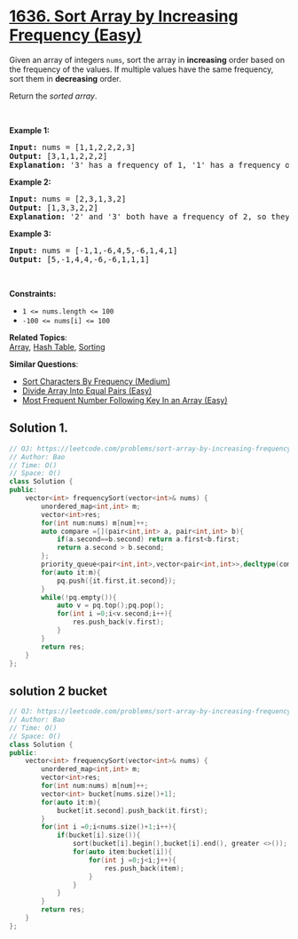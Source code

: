 # [1636. Sort Array by Increasing Frequency (Easy)](https://leetcode.com/problems/sort-array-by-increasing-frequency/)

<p>Given an array of integers <code>nums</code>, sort the array in <strong>increasing</strong> order based on the frequency of the values. If multiple values have the same frequency, sort them in <strong>decreasing</strong> order.</p>

<p>Return the <em>sorted array</em>.</p>

<p>&nbsp;</p>
<p><strong>Example 1:</strong></p>

<pre><strong>Input:</strong> nums = [1,1,2,2,2,3]
<strong>Output:</strong> [3,1,1,2,2,2]
<strong>Explanation:</strong> '3' has a frequency of 1, '1' has a frequency of 2, and '2' has a frequency of 3.
</pre>

<p><strong>Example 2:</strong></p>

<pre><strong>Input:</strong> nums = [2,3,1,3,2]
<strong>Output:</strong> [1,3,3,2,2]
<strong>Explanation:</strong> '2' and '3' both have a frequency of 2, so they are sorted in decreasing order.
</pre>

<p><strong>Example 3:</strong></p>

<pre><strong>Input:</strong> nums = [-1,1,-6,4,5,-6,1,4,1]
<strong>Output:</strong> [5,-1,4,4,-6,-6,1,1,1]</pre>

<p>&nbsp;</p>
<p><strong>Constraints:</strong></p>

<ul>
	<li><code>1 &lt;= nums.length &lt;= 100</code></li>
	<li><code>-100 &lt;= nums[i] &lt;= 100</code></li>
</ul>


**Related Topics**:  
[Array](https://leetcode.com/tag/array/), [Hash Table](https://leetcode.com/tag/hash-table/), [Sorting](https://leetcode.com/tag/sorting/)

**Similar Questions**:
* [Sort Characters By Frequency (Medium)](https://leetcode.com/problems/sort-characters-by-frequency/)
* [Divide Array Into Equal Pairs (Easy)](https://leetcode.com/problems/divide-array-into-equal-pairs/)
* [Most Frequent Number Following Key In an Array (Easy)](https://leetcode.com/problems/most-frequent-number-following-key-in-an-array/)

## Solution 1.

```cpp
// OJ: https://leetcode.com/problems/sort-array-by-increasing-frequency/
// Author: Bao
// Time: O()
// Space: O()
class Solution {
public:
    vector<int> frequencySort(vector<int>& nums) {
        unordered_map<int,int> m;
        vector<int>res;
        for(int num:nums) m[num]++;
        auto compare =[](pair<int,int> a, pair<int,int> b){
            if(a.second==b.second) return a.first<b.first;
            return a.second > b.second;
        };
        priority_queue<pair<int,int>,vector<pair<int,int>>,decltype(compare)> pq(compare);
        for(auto it:m){
            pq.push({it.first,it.second});
        }
        while(!pq.empty()){
            auto v = pq.top();pq.pop();
            for(int i =0;i<v.second;i++){
                res.push_back(v.first);
            }
        }
        return res;
    }
};
```

## solution 2 bucket

``` cpp
// OJ: https://leetcode.com/problems/sort-array-by-increasing-frequency/
// Author: Bao
// Time: O()
// Space: O()
class Solution {
public:
    vector<int> frequencySort(vector<int>& nums) {
        unordered_map<int,int> m;
        vector<int>res;
        for(int num:nums) m[num]++;
        vector<int> bucket[nums.size()+1];
        for(auto it:m){
            bucket[it.second].push_back(it.first);
        }
        for(int i =0;i<nums.size()+1;i++){
            if(bucket[i].size()){
                sort(bucket[i].begin(),bucket[i].end(), greater <>());
                for(auto item:bucket[i]){
                    for(int j =0;j<i;j++){
                        res.push_back(item);
                    }
                }
            }
        }
        return res;
    }
};

```